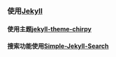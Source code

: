### 使用[Jekyll](http://jekyllcn.com/)

#### 使用主题[jekyll-theme-chirpy](https://github.com/cotes2020/jekyll-theme-chirpy)

#### 搜索功能使用[Simple-Jekyll-Search](https://github.com/christian-fei/Simple-Jekyll-Search)